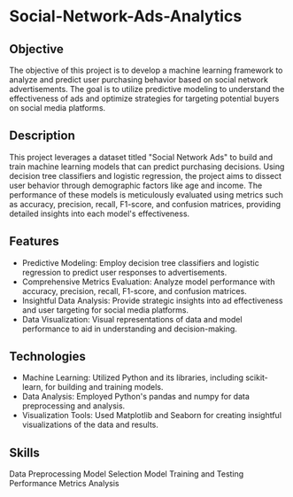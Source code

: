 # Social-Network-Ads-Analytics


## Objective

The objective of this project is to develop a machine learning framework to analyze and predict user purchasing behavior based on social network advertisements. The goal is to utilize predictive modeling to understand the effectiveness of ads and optimize strategies for targeting potential buyers on social media platforms.

## Description

This project leverages a dataset titled "Social Network Ads" to build and train machine learning models that can predict purchasing decisions. Using decision tree classifiers and logistic regression, the project aims to dissect user behavior through demographic factors like age and income. The performance of these models is meticulously evaluated using metrics such as accuracy, precision, recall, F1-score, and confusion matrices, providing detailed insights into each model's effectiveness.

## Features

- Predictive Modeling: Employ decision tree classifiers and logistic regression to predict user responses to advertisements.
- Comprehensive Metrics Evaluation: Analyze model performance with accuracy, precision, recall, F1-score, and confusion matrices.
- Insightful Data Analysis: Provide strategic insights into ad effectiveness and user targeting for social media platforms.
- Data Visualization: Visual representations of data and model performance to aid in understanding and decision-making.

## Technologies
- Machine Learning: Utilized Python and its libraries, including scikit-learn, for building and training models.
- Data Analysis: Employed Python's pandas and numpy for data preprocessing and analysis.
- Visualization Tools: Used Matplotlib and Seaborn for creating insightful visualizations of the data and results.

## Skills

Data Preprocessing
Model Selection
Model Training and Testing
Performance Metrics Analysis
